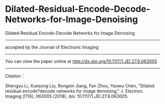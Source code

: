 # Dilated-Residual-Encode-Decode-Networks-for-Image-Denoising
Dilated Residual Encode-Decode Networks for Image Denoising




-------------------------------------------------------------

accepted by the Journal of Electronic Imaging 

--------------------------------------------------------------
You can view the paper online at http://dx.doi.org/10.1117/1.JEI.27.6.063005


---------------------------------------------------------------
Citation： 

Shengyu Li, Xuesong Liu, Rongxin Jiang, Fan Zhou, Yaowu Chen, "Dilated residual encode?decode networks for image denoising," J. Electron. Imaging 27(6), 063005 (2018), doi: 10.1117/1.JEI.27.6.063005.
